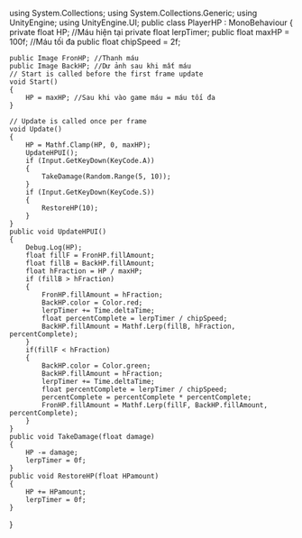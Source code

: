 using System.Collections;
using System.Collections.Generic;
using UnityEngine;
using UnityEngine.UI;
public class PlayerHP : MonoBehaviour
{
    private float HP; //Máu hiện tại
    private float lerpTimer;
    public float maxHP = 100f; //Máu tối đa
    public float chipSpeed = 2f;

    public Image FronHP; //Thanh máu
    public Image BackHP; //Dư ảnh sau khi mất máu
    // Start is called before the first frame update
    void Start()
    {
        HP = maxHP; //Sau khi vào game máu = máu tối đa
    }

    // Update is called once per frame
    void Update()
    {
        HP = Mathf.Clamp(HP, 0, maxHP);
        UpdateHPUI();
        if (Input.GetKeyDown(KeyCode.A))
        {
            TakeDamage(Random.Range(5, 10));
        }
        if (Input.GetKeyDown(KeyCode.S))
        {
            RestoreHP(10);
        }
    }
    public void UpdateHPUI()
    {
        Debug.Log(HP);
        float fillF = FronHP.fillAmount;
        float fillB = BackHP.fillAmount;
        float hFraction = HP / maxHP;
        if (fillB > hFraction)
        {
            FronHP.fillAmount = hFraction;
            BackHP.color = Color.red;
            lerpTimer += Time.deltaTime;
            float percentComplete = lerpTimer / chipSpeed;
            BackHP.fillAmount = Mathf.Lerp(fillB, hFraction, percentComplete);
        }
        if(fillF < hFraction)
        {
            BackHP.color = Color.green;
            BackHP.fillAmount = hFraction;
            lerpTimer += Time.deltaTime;
            float percentComplete = lerpTimer / chipSpeed;
            percentComplete = percentComplete * percentComplete;
            FronHP.fillAmount = Mathf.Lerp(fillF, BackHP.fillAmount, percentComplete);
        }
    }
    public void TakeDamage(float damage)
    {
        HP -= damage;
        lerpTimer = 0f;
    }
    public void RestoreHP(float HPamount)
    {
        HP += HPamount;
        lerpTimer = 0f;
    }
}
